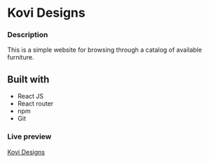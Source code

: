 # Kovi Designs

### Description
This is a simple website for browsing through a catalog of available furniture.

## Built with 
- React JS
- React router
- npm
- Git

### Live preview
[Kovi Designs](https://malopro.github.io/kovi-designs/)
